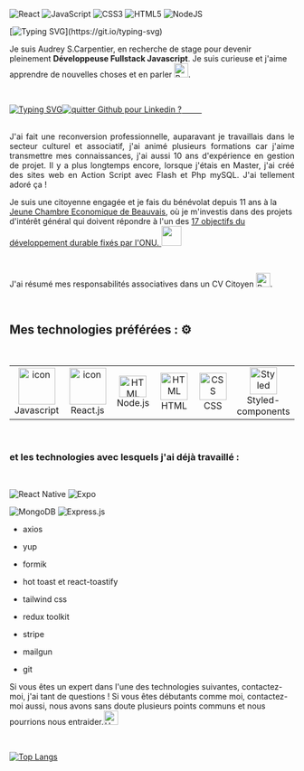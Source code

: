 ![React](https://img.shields.io/badge/react-%2320232a.svg?style=for-the-badge&logo=react&logoColor=%2361DAFB)
![JavaScript](https://img.shields.io/badge/javascript-%23323330.svg?style=for-the-badge&logo=javascript&logoColor=%23F7DF1E)
![CSS3](https://img.shields.io/badge/css3-%231572B6.svg?style=for-the-badge&logo=css3&logoColor=white)
![HTML5](https://img.shields.io/badge/html5-%23E34F26.svg?style=for-the-badge&logo=html5&logoColor=white)
![NodeJS](https://img.shields.io/badge/node.js-6DA55F?style=for-the-badge&logo=node.js&logoColor=white)


[![Typing SVG](https://readme-typing-svg.demolab.com?font=Fira+Code&weight=1500&size=18&duration=4000&pause=1000&color=CF10CD&background=FFFFFF00&vCenter=true&width=435&lines=Coucou+le+monde%2C+bienvenue+sur+mon+GitHub+!)](https://git.io/typing-svg)



Je suis Audrey S.Carpentier, en recherche de stage pour devenir pleinement **Développeuse Fullstack Javascript**. Je suis curieuse et j'aime apprendre de nouvelles choses et en parler <img src="https://raw.githubusercontent.com/Tarikul-Islam-Anik/Animated-Fluent-Emojis/master/Emojis/Hand%20gestures/Brain.png" alt="Brain" width="25" height="25" />.


&nbsp;&nbsp;&nbsp;&nbsp;&nbsp;&nbsp;&nbsp;&nbsp;

[![Typing SVG](https://readme-typing-svg.demolab.com?font=Lato&size=17&duration=3000&pause=1000&repeat=false&width=435&lines=Contactez-moi+sur+Linkedin+%3E%3E%3E)](https://www.linkedin.com/in/audrey3010/)<a href="https://www.linkedin.com/in/audrey3010/"><img alt="quitter Github pour Linkedin ?" src="https://img.shields.io/badge/Linkedin-%231DA1F2.svg?style=for-the-badge&logo=Linkedin&logoColor=white">
 &nbsp;&nbsp;&nbsp;&nbsp;&nbsp;&nbsp;&nbsp;&nbsp;
</a><br>
&nbsp;&nbsp;&nbsp;&nbsp;&nbsp;&nbsp;&nbsp;&nbsp;
&nbsp;&nbsp;&nbsp;&nbsp;&nbsp;&nbsp;&nbsp;&nbsp;

<p align="justify">
J'ai fait une reconversion professionnelle, auparavant je travaillais dans le secteur culturel et associatif, j'ai animé plusieurs formations car j'aime transmettre mes connaissances, j'ai aussi 10 ans d'expérience en gestion de projet. Il y a plus longtemps encore, lorsque j'étais en Master, j'ai créé des sites web en Action Script avec Flash et Php mySQL. J'ai tellement adoré ça !  <br>

Je suis une citoyenne engagée et je fais du bénévolat depuis 11 ans à la <a href="https://www.jcef.asso.fr/">Jeune Chambre Economique de Beauvais</a>, où je m'investis dans des projets d'intérêt général qui doivent répondre à l'un des <a href="https://www.globalgoals.org/fr/">17 objectifs du développement durable fixés par l'ONU. 
<img src="https://res.cloudinary.com/dp28uacxh/image/upload/v1679771695/PortFolio-GitHub/LogosDivers/logoGlobalGoals_ewh7c3.svg" width="35" height="35">
</a>

&nbsp;&nbsp;&nbsp;&nbsp;&nbsp;&nbsp;&nbsp;&nbsp;

<p align="justify"> 
 J'ai résumé mes responsabilités associatives dans un CV Citoyen <img src="https://raw.githubusercontent.com/Tarikul-Islam-Anik/Animated-Fluent-Emojis/master/Emojis/Hand%20gestures/Backhand%20Index%20Pointing%20Right.png" alt="Backhand Index Pointing Right" width="25" height="25" />.
</p>
&nbsp;&nbsp;&nbsp;&nbsp;&nbsp;&nbsp;&nbsp;&nbsp;
&nbsp;&nbsp;&nbsp;&nbsp;&nbsp;&nbsp;&nbsp;&nbsp;
 
## Mes technologies préférées : ⚙️ 
 &nbsp;&nbsp;&nbsp;&nbsp;&nbsp;&nbsp;&nbsp;&nbsp;
 
<table align="center">
    <td align="center" width="96">
        <img src="https://techstack-generator.vercel.app/js-icon.svg" alt="icon" width="65" height="65" />
        <br>Javascript
    </td>
      <td align="center" width="96">
        <img src="https://techstack-generator.vercel.app/react-icon.svg" alt="icon" width="65" height="65" />
        <br>React.js
    </td>
  <td align="center"  width="96">
        <img src="https://res.cloudinary.com/dp28uacxh/image/upload/v1681332622/PortFolio-GitHub/LogosTechnos/NodeJS_azp1q3.png" width="48" height="38" alt="HTML" />
        <br>Node.js
    </td>
       <td align="center"  width="96">
        <img src="https://skillicons.dev/icons?i=html" width="48" height="48" alt="HTML" />
        <br>HTML
    </td>
    <td align="center" width="96">
        <img src="https://skillicons.dev/icons?i=css" width="48" height="48" alt="CSS" />
        <br>CSS
    </td> 
   <td align="center" width="96">
        <img src="https://res.cloudinary.com/dp28uacxh/image/upload/v1681322793/PortFolio-GitHub/LogosTechnos/StyledComponent_hoszlr.png"  height="48" alt="Styled components" />
        <br>Styled-components
   </td>
</table>
&nbsp;&nbsp;&nbsp;&nbsp;&nbsp;&nbsp;&nbsp;&nbsp;
&nbsp;&nbsp;&nbsp;&nbsp;&nbsp;&nbsp;&nbsp;&nbsp;

### et les technologies avec lesquels j'ai déjà travaillé : 
&nbsp;&nbsp;&nbsp;&nbsp;&nbsp;&nbsp;&nbsp;&nbsp;
&nbsp;&nbsp;&nbsp;&nbsp;&nbsp;&nbsp;&nbsp;&nbsp;
  
 ![React Native](https://img.shields.io/badge/react_native-%2320232a.svg?style=for-the-badge&logo=react&logoColor=%2361DAFB)
 ![Expo](https://img.shields.io/badge/expo-1C1E24?style=for-the-badge&logo=expo&logoColor=#D04A37)
  
 ![MongoDB](https://img.shields.io/badge/MongoDB-%234ea94b.svg?style=for-the-badge&logo=mongodb&logoColor=white)
 ![Express.js](https://img.shields.io/badge/Express.js-404D59?style=for-the-badge)
  + axios

+ yup
+ formik
+ hot toast et react-toastify
+ tailwind css 
+ redux toolkit
+ stripe
+ mailgun
+ git
 
  
<div><p>Si vous êtes un expert dans l'une des technologies suivantes, contactez-moi, j'ai tant de questions ! Si vous êtes débutants comme moi, contactez-moi aussi, nous avons sans doute plusieurs points communs et nous pourrions nous entraider.<img src="https://raw.githubusercontent.com/Tarikul-Islam-Anik/Animated-Fluent-Emojis/master/Emojis/Hand%20gestures/Handshake.png" alt="Handshake" width="25" height="25" /></p></div>


&nbsp;&nbsp;&nbsp;&nbsp;&nbsp;&nbsp;&nbsp;&nbsp;

[![Top Langs](https://github-readme-stats.vercel.app/api/top-langs/?username=audreyaaoo&layout=compact)](https://github.com/audreyaaoo/github-readme-stats)

&nbsp;&nbsp;&nbsp;&nbsp;&nbsp;&nbsp;&nbsp;&nbsp;
